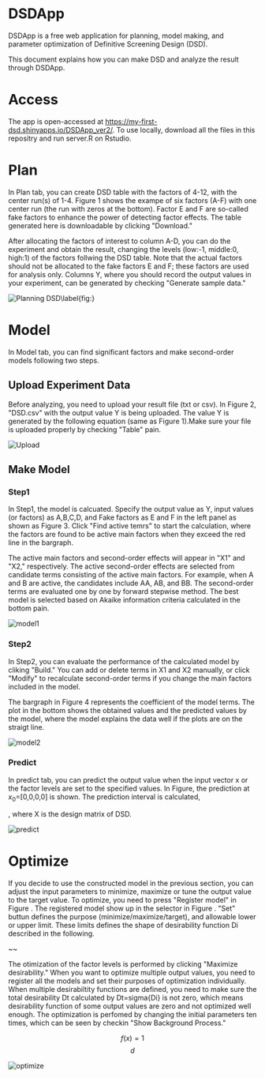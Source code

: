 # DSDApp
DSDApp is a free web application for planning, model making, and parameter optimization of Definitive Screening Design (DSD).

This document explains how you can make DSD and analyze the result through DSDApp.

# Access
The app is open-accessed at https://my-first-dsd.shinyapps.io/DSDApp_ver2/.
To use locally, download all the files in this repositry and run server.R on Rstudio.

# Plan
In Plan tab, you can create DSD table with the factors of 4-12, with the center run(s) of 1-4. Figure 1 shows the exampe of six factors (A-F) with one center run (the run with zeros at the bottom). Factor E and F are so-called fake factors to enhance the power of detecting factor effects. 
The table generated here is downloadable by clicking "Download."

After allocating the factors of interest to column A-D, you can do the experiment and obtain the result, changing the levels (low:-1, middle:0, high:1) of the factors follwing the DSD table. Note that the actual factors should not be allocated to the fake factors E and F; these factors are used for analysis only.
Columns Y, where you should record the output values in your experiment, can be generated by checking "Generate sample data."


![Planning DSD\label{fig:}](./image/Plan.png)

# Model
In Model tab, you can find significant factors and make second-order models following two steps.
## Upload Experiment Data
Before analyzing, you need to upload your result file (txt or csv). In Figure 2, "DSD.csv" with the output value Y is being uploaded.
The value Y is generated by the following equation (same as Figure 1).Make sure your file is uploaded properly by checking "Table" pain.

![Upload](./image/Upload.png)

## Make Model
### Step1
In Step1, the model is calcuated. Specify the output value as Y, input values (or factors) as A,B,C,D, and Fake factors as E and F in the left panel as shown as Figure 3. Click "Find active temrs" to start the calculation, where the factors are found to be active main factors when they exceed the red line in the bargraph.

The active main factors and second-order effects will appear in "X1" and "X2," respectively. The active second-order effects are selected from candidate terms consisting of the active main factors. For example, when A and B are active, the candidates include AA, AB, and BB. The second-order terms are evaluated one by one by forward stepwise method. The best model is selected based on Akaike information criteria calculated in the bottom pain.

![model1](./image/Model1.png)


### Step2
In Step2, you can evaluate the performance of the calculated model by cliking "Build." You can add or delete terms in X1 and X2 manually, or click "Modify" to recalculate second-order terms if you change the main factors included in the model.

The bargraph in Figure 4 represents the coefficient of the model terms. The plot in the bottom shows the obtained values and the predicted values by the model, where the model explains the data well if the plots are on the straigt line. 

![model2](./image/Model2.png)

### Predict
In predict tab, you can predict the output value when the input vector x or the factor levels are set to the specified values. In Figure, the prediction at $x_0$=[0,0,0,0] is shown. The prediction interval is calculated,

, where X is the design matrix of DSD.

![predict](./image/predict.png)

# Optimize
If you decide to use the constructed model in the previous section, you can adjust the input parameters to minimize, maximize or tune the output value to the target value.
To optimize, you need to press "Register model" in  Figure .
The registered model show up in the selector in Figure .
"Set" buttun defines the purpose (minimize/maximize/target), and allowable lower or upper limit. These limits defines the shape of desirability function Di described in the following. 

~~

The otimization of the factor levels is performed by clicking "Maximize desirability." When you want to optimize multiple output values, you need to register all the models and set their purposes of optimization individually. When multiple desirabiltity functions are defined, you need to make sure the total desirability Dt calculated by Dt=sigma{Di} is not zero, which means desirability function of some output values are zero and not optimized well enough. The optimization is perfomed by changing the initial parameters ten times, which can be seen by checkin "Show Background Process."

$$ f(x)=1 $$
$$ d $$


![optimize](./image/optimize.png)

